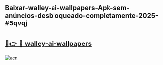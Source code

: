 ## Baixar-walley-ai-wallpapers-Apk-sem-anúncios-desbloqueado-completamente-2025-#5qvqj

# <h2><a href="https://ainizakaria.my?title=walley-ai-wallpapers&ref=22M">🔗👉 🔴 walley-ai-wallpapers</a></h2>

[![acn](https://github.com/user-attachments/assets/0f9c940e-d8b0-45ae-aac7-cd30a18b3e1c)](https://ainizakaria.my?title=walley-ai-wallpapers&ref=22M)

